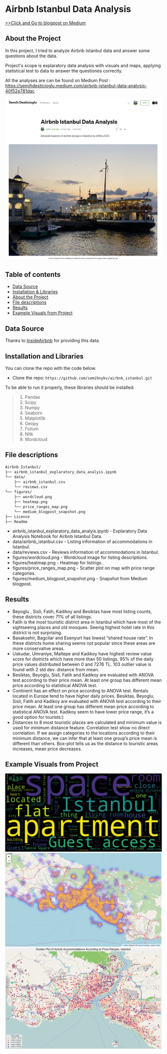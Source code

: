 # Airbnb Istanbul Data Analysis
[>>Click and Go to blogpost on Medium](https://semihdesticioglu.medium.com/airbnb-istanbul-data-analysis-40f52e781dac)
## About the Project
In this project, I tried to analyze Airbnb Istanbul data and answer some questions about the data.

Project's scope is explaratory data analysis with visuals and maps, applying statistical test to data to answer the questiones correctly.

All the analyses are can be found on Medium Post : https://semihdesticioglu.medium.com/airbnb-istanbul-data-analysis-40f52e781dac


![alt text](figures/medium_blogpost_snapshot.PNG)

## Table of contents
- [Data Source](#data-source)
- [Installation & Libraries](#installation-and-libraries)
- [About the Project](#about-the-project)
- [File descriptions](#file-descriptions)
- [Results](#results)
- [Example Visuals from Project](#example-visuals-from-project)

## Data Source
Thanks to [InsideAirbnb](http://insideairbnb.com/get-the-data.html) for providing this data.

## Installation and Libraries
You can clone the repo with the code below.
- Clone the repo: `https://github.com/semihnykv/airbnb_istanbul.git`

To be able to run it properly, these libraries should be installed:
>1. Pandas
>2. Scipy
>3. Numpy
>4. Seaborn
>5. Matplotlib
>6. Geopy
>7. Folium
>8. Nltk
>9. Wordcloud


## File descriptions

```text
Airbnb Istanbul/
├── airbnb_istanbul_explaratory_data_analyis.ipynb
└── data/
    ├──	airbnb_istanbul.csv
    └── reviews.csv
└── figures/
    ├── wordcloud.png
    ├──	heatmap.png
    └── price_ranges_map.png
    └── medium_blogpost_snapshot.png    
├── Licence
├── Readme
```

- airbnb_istanbul_explaratory_data_analyis.ipynb - Explaratory Data Analysis Notebook for Airbnb Istanbul Data.
- data/airbnb_istanbul.csv - Listing information of accommodations in Istanbul.
- data/reviews.csv  - Reviews information of accommodations in Istanbul.
- figures/wordcloud.png - Wordcloud image for listing descriptions.
- figures/heatmap.png  - Heatmap for listings.
- figures/price_ranges_map.png - Scatter plot on map with price range categories.
- figures/medium_blogpost_snapshot.png  - Snapshot from Medium blogpost.

## Results
* Beyoglu , Sisli, Fatih, Kadikoy and Besiktas have most listing counts, these districts cover 71% of all listings.
* Fatih is the most touristic district area in Istanbul which have most of the sightseeing places and old mosques. Seeing highest hotel rate in this district is not surprising.
* Basaksehir, Bagcilar and Esenyurt has lowest “shared house rate”. In these districts home sharing seems not popular since these areas are more conservative areas.
* Uskudar, Umraniye, Maltepe and Kadıkoy have highest review value score for districts which have more than 50 listings.
95% of the daily price values distributed between 0 and 7276 TL. 103 outlier value is found with 2 std dev. distance from mean.
* Besiktas, Beyoglu, Sisli, Fatih and Kadikoy are evaluated with ANOVA test according to their price mean. At least one group has different mean price according to statistical ANOVA test.
* Continent has an effect on price according to ANOVA test. Rentals located in Europe tend to have higher daily prices.
Besiktas, Beyoglu, Sisli, Fatih and Kadikoy are evaluated with ANOVA test according to their price mean. At least one group has different mean price according to statistical ANOVA test. Kadikoy seem to have lower price range, it’s a good option for tourists:)
* Distances to 8 most touristic places are calculated and minimum value is used for minimum distance feature. Correlation test show no direct correlation. If we assign categories to the locations according to their minimum distance, we can infer that at least one group’s price mean is different than others. Box-plot tells us as the distance to touristic areas increases, mean price decreases.

## Example Visuals from Project 
![alt text](figures/wordcloud.PNG)
![alt text](figures/heatmap.PNG)
![alt text](figures/price_ranges_map.PNG)
